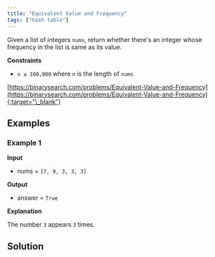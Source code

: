 ```yaml
---
title: "Equivalent Value and Frequency"
tags: ["hash table"]
---
```


Given a list of integers `nums`, return whether there's an integer whose frequency in the list is same as its value.

**Constraints**

- `n ≤ 100,000` where `n` is the length of `nums`

[https://binarysearch.com/problems/Equivalent-Value-and-Frequency](https://binarysearch.com/problems/Equivalent-Value-and-Frequency){:target="\_blank"}

## Examples

### Example 1

**Input**

- nums = `[7, 9, 3, 3, 3]`

**Output**

- answer = `True`

**Explanation**

The number `3` appears `3` times.

## Solution

<script src="https://gist.github.com/yaeba/16da7be5123724fcf6eccc25581cef5a.js?file=Equivalent-Value-and-Frequency.py"></script>
